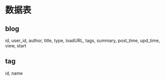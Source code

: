 # 数据表

## blog
id, user_id, author, title, type, loadURL, tags, summary, post_time, upd_time, view, start

## tag
id, name